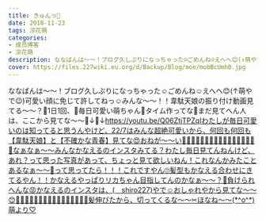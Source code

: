 ```yaml
---
title: きゅんっ💓
date: 2018-11-23
tags: 涼花萌
categories: 
- 成员博客
- 涼花萌
description: ななばんは～～！ブログ久しぶりになっちゃった☺️ごめんね☺️えへへ😊(↑萌やで😉)可愛い顔に免じて許してねっ☺️みんな〜〜！！韋駄天娘の振り付け動画見てる〜〜？👀1日1回、💓毎日可愛い萌ちゃん💓タイム作ってな...
cover: https://files.227wiki.eu.org/d/Backup/Blog/moe/mobBcUmh0.jpg 
---
```


ななばんは～～！ブログ久しぶりになっちゃった☺️ごめんね☺️えへへ😊(↑萌やで😉)可愛い顔に免じて許してねっ☺️みんな〜〜！！韋駄天娘の振り付け動画見てる〜〜？👀1日1回、💓毎日可愛い萌ちゃん💓タイム作ってな🙈まだ見てへん人は、ここから見てな〜〜💓↓👀↓https://youtu.be/Q06ZtjTPZqIわたしが毎日可愛いのは知ってると思うんやけど、22/7はみんな超絶可愛いから、何回も何回も【韋駄天娘】と【不確かな青春】見てな😍おねが〜〜い💓💄🍰💄🍰💄🍰💄🍰💄🍰💄🍰💄🍰💄🍰なぁなぁ〜〜みんなかなえるのインスタみてる？わたし毎日見てんねんけど、あれ？って思った写真があって、ちょっと見て欲しいねん！これなんかみたことあるなぁ〜〜🤔って思ってたら！！！これですやん🙄髪型もかなえる合わせにきてるやん！！かなえるやっぱりリカちゃん目指してんのかなぁ〜〜？🤔負けられへんな😡かなえるのインスタは、(＿shiro227)やで☺️おしゃれやから見てな〜〜😊🍰💄🍰💄🍰💄🍰💄🍰💄🍰💄🍰💄🍰💄髪伸びたから、切ってくるな〜〜✂︎ほなね〜〜(*^o^*)萌より♡


